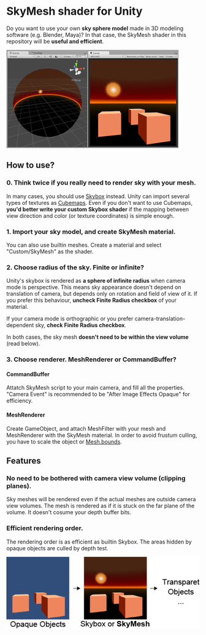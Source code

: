 # SkyMesh shader for Unity
Do you want to use your own **sky sphere model** made in 3D modeling software (e.g. Blender, Maya)?
In that case, the SkyMesh shader in this repository will be **useful and efficient**.

![screenshot.png](screenshot.png)

## How to use?
### 0. Think twice if you really need to render sky with your mesh.
In many cases, you should use [Skybox](http://docs.unity3d.com/Manual/class-Skybox.html) instead.
Unity can import several types of textures as [Cubemaps](http://docs.unity3d.com/Manual/class-Cubemap.html).
Even if you don't want to use Cubemaps, **you'd better write your custom Skybox shader** if the mapping between view direction and color (or texture coordinates) is simple enough.

### 1. Import your sky model, and create SkyMesh material.
You can also use builtin meshes.
Create a material and select "Custom/SkyMesh" as the shader.

### 2. Choose radius of the sky. Finite or infinite?
Unity's skybox is rendered as **a sphere of infinite radius** when camera mode is perspective.
This means sky appearance doesn't depend on translation of camera,
but depends only on rotation and field of view of it.
If you prefer this behaviour, **uncheck Finite Radius checkbox** of your material.

If your camera mode is orthographic or you prefer camera-translation-dependent sky,
**check Finite Radius checkbox**.

In both cases, the sky mesh **doesn't need to be within the view volume** (read below).

### 3. Choose renderer. MeshRenderer or CommandBuffer?
#### CommandBuffer
Attatch SkyMesh script to your main camera, and fill all the properties.
"Camera Event" is recommended to be "After Image Effects Opaque" for efficiency.
#### MeshRenderer
Create GameObject, and attach MeshFilter with your mesh and MeshRenderer with the SkyMesh material.
In order to avoid frustum culling, you have to scale the object or
[Mesh.bounds](http://docs.unity3d.com/ScriptReference/Mesh-bounds.html).

## Features
### No need to be bothered with camera view volume (clipping planes).
Sky meshes will be rendered even if the actual meshes are outside camera view volumes.
The mesh is rendered as if it is stuck on the far plane of the volume.
It doesn't cosume your depth buffer bits.

### Efficient rendering order.
The rendering order is as efficient as builtin Skybox.
The areas hidden by opaque objects are culled by depth test.

![render.png](render.png)
